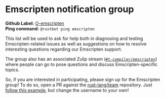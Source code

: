 # Emscripten notification group

**Github Label:** [O-emscripten] <br>
**Ping command:** `@rustbot ping emscripten`

[O-emscripten]: https://github.com/rust-lang/rust/labels/O-emscripten

This list will be used to ask for help both in diagnosing and testing
Emscripten-related issues as well as suggestions on how to resolve
interesting questions regarding our Emscripten support.

The group also has an associated Zulip stream ([`#t-compiler/emscripten`])
where people can go to pose questions and discuss Emscripten-specific
topics.

So, if you are interested in participating, please sign up for the
Emscripten group! To do so, open a PR against the [rust-lang/team]
repository. Just [follow this example][eg], but change the username to
your own!

[`#t-compiler/emscripten`]: TODO
[rust-lang/team]: https://github.com/rust-lang/team
[eg]: https://github.com/rust-lang/team/pull/1579
